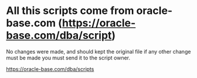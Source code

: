 # All this scripts come from oracle-base.com (https://oracle-base.com/dba/script)No changes were made, and should kept the original file if any other change must be made you must send it to the script owner.https://oracle-base.com/dba/scripts